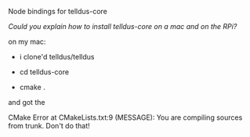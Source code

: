 Node bindings for telldus-core

_Could you explain how to install telldus-core on a mac and on the RPi?_

on my mac:

- i clone'd telldus/telldus

- cd telldus-core

- cmake .

and got the 

CMake Error at CMakeLists.txt:9 (MESSAGE):
  You are compiling sources from trunk.  Don't do that!
